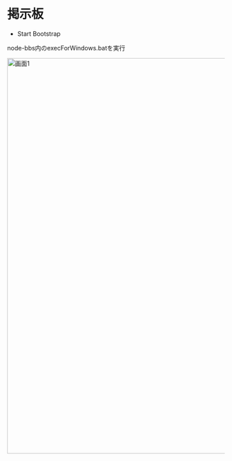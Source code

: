 # 掲示板
- Start Bootstrap

node-bbs内のexecForWindows.batを実行

<img width="917" alt="画面1" src="https://github.com/Ittalian/Bulletin_Board/assets/137425898/4fd00004-5287-4222-898a-7525cea7687a">
